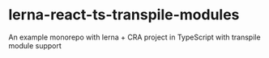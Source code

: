 # lerna-react-ts-transpile-modules
An example monorepo with lerna + CRA project in TypeScript with transpile module support
